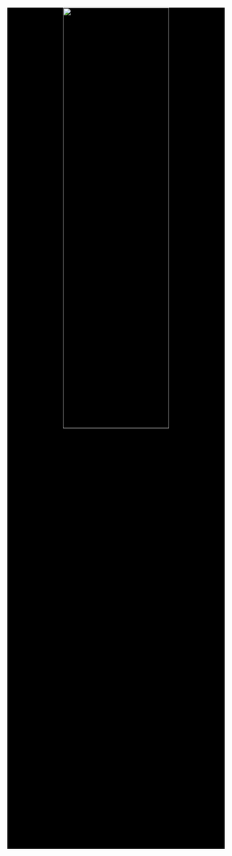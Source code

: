 <div style="background-color:black;width:100%;"><p style="text-align:center"><img src="https://i.giphy.com/22oH1DnFRKzWG1EKTZ.gif" width="70%" height="50%" style= frameBorder="0" ></p>
</div>
